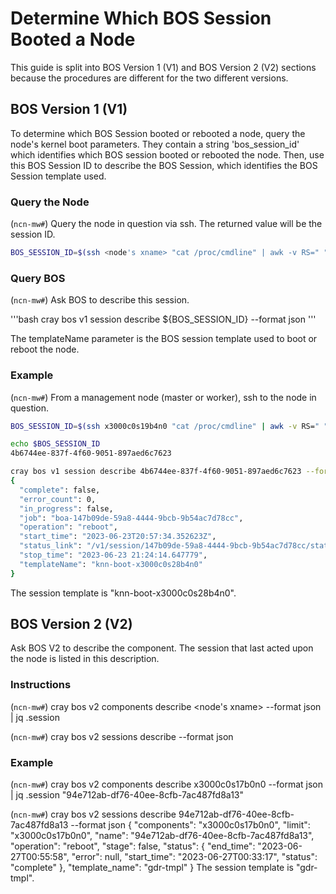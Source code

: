 # Determine Which BOS Session Booted a Node

This guide is split into BOS Version 1 (V1) and BOS Version 2 (V2) sections
because the procedures are different for the two different versions.

## BOS Version 1 (V1)

To determine which BOS Session booted or rebooted a node, query the node's
kernel boot parameters. They contain a string 'bos_session_id' which identifies
which BOS session booted or rebooted the node. Then, use this BOS Session ID
to describe the BOS Session, which identifies the BOS Session template used.

### Query the Node

(`ncn-mw#`) Query the node in question via ssh. The returned value will be the session ID.

```bash
BOS_SESSION_ID=$(ssh <node's xname> "cat /proc/cmdline" | awk -v RS=" " -F "=" '{if ($1 == "bos_session_id") { print $2; }}')

```

### Query BOS
(`ncn-mw#`) Ask BOS to describe this session.

'''bash
cray bos v1 session describe ${BOS_SESSION_ID} --format json
'''

The templateName parameter is the BOS session template used to boot or reboot the node.

### Example

(`ncn-mw#`) From a management node (master or worker), ssh to the node in question.

```bash
BOS_SESSION_ID=$(ssh x3000c0s19b4n0 "cat /proc/cmdline" | awk -v RS=" " -F "=" '{if ($1 == "bos_session_id") { print $2; }}')

echo $BOS_SESSION_ID
4b6744ee-837f-4f60-9051-897aed6c7623
```

```bash
cray bos v1 session describe 4b6744ee-837f-4f60-9051-897aed6c7623 --format json
{
  "complete": false,
  "error_count": 0,
  "in_progress": false,
  "job": "boa-147b09de-59a8-4444-9bcb-9b54ac7d78cc",
  "operation": "reboot",
  "start_time": "2023-06-23T20:57:34.352623Z",
  "status_link": "/v1/session/147b09de-59a8-4444-9bcb-9b54ac7d78cc/status",
  "stop_time": "2023-06-23 21:24:14.647779",
  "templateName": "knn-boot-x3000c0s28b4n0"
}
```
The session template is "knn-boot-x3000c0s28b4n0".

## BOS Version 2 (V2)

Ask BOS V2 to describe the component. The session that last acted upon the
node is listed in this description.

### Instructions
(`ncn-mw#`) cray bos v2 components describe <node's xname> --format json | jq .session

(`ncn-mw#`) cray bos v2 sessions describe <BOS session ID> --format json

### Example
(`ncn-mw#`) cray bos v2 components describe x3000c0s17b0n0 --format json | jq .session
"94e712ab-df76-40ee-8cfb-7ac487fd8a13"

(`ncn-mw#`) cray bos v2 sessions describe 94e712ab-df76-40ee-8cfb-7ac487fd8a13 --format json
{
  "components": "x3000c0s17b0n0",
  "limit": "x3000c0s17b0n0",
  "name": "94e712ab-df76-40ee-8cfb-7ac487fd8a13",
  "operation": "reboot",
  "stage": false,
  "status": {
    "end_time": "2023-06-27T00:55:58",
    "error": null,
    "start_time": "2023-06-27T00:33:17",
    "status": "complete"
  },
  "template_name": "gdr-tmpl"
}
The session template is "gdr-tmpl".
